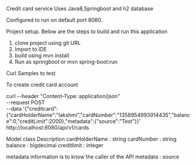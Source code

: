 Credit card service 
Uses Java8,Springboot and h2 database

Configured to run on default port 8080.

Project setup.
 Below are the steps to build and run this application 
  1. clone project using git URL
  2. Import to IDE 
  3. build using mvn install
  4. Run as springboot or mvn spring-boot:run

 
Curl Samples to test

To create credit card account

 curl --header "Content-Type: application/json" \
  --request POST \
  --data '{"creditcard":{"cardHolderName":"lakshmi","cardNumber":"1358954993914435","balance":0,"creditLimit":2000},"metadata":{"source":"Test"}}' \
   http://localhost:8080/api/v1/cards
 
 
 Model class Description
  cardHolderName : string
  cardNumber : string
  balance : bigdecimal
  creditlimit : integer
  
  metadata information is to know the caller of the API
  metadata : source 
   
